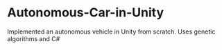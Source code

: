 # Autonomous-Car-in-Unity
Implemented an autonomous vehicle in Unity from scratch. Uses genetic algorithms and C#
